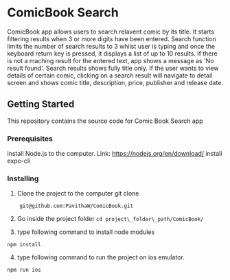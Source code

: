 # ComicBook Search

ComicBook app allows users to search relavent comic by its title. It
starts filtering results when 3 or more digits have been entered. Search
function limits the number of search results to 3 whilst user is typing
and once the keyboard return key is pressed, it displays a list of up to
10 results. If there is not a maching result for the entered text, app
shows a message as 'No result found'. Search results shows fully title
only. If the user wants to view details of certain comic, clicking on a
search result will navigate to detail screen and shows comic title,
description, price, publisher and release date.

## Getting Started

This repository contains the source code for Comic Book Search app

### Prerequisites

install Node.js to the computer. Link: https://nodejs.org/en/download/
install expo-cli

### Installing

1.  Clone the project to the computer git clone
```
    git@github.com:PavithaW/ComicBook.git
```
2.  Go inside the project folder `cd project\_folder\_path/ComicBook/`

3.  type following command to install node modules 
```
npm install
```

4.  type following command to run the project on ios emulator. 
```
npm run ios
```

